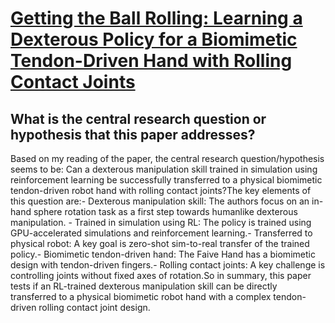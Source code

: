# [Getting the Ball Rolling: Learning a Dexterous Policy for a Biomimetic   Tendon-Driven Hand with Rolling Contact Joints](https://arxiv.org/abs/2308.02453)

## What is the central research question or hypothesis that this paper addresses?

Based on my reading of the paper, the central research question/hypothesis seems to be: Can a dexterous manipulation skill trained in simulation using reinforcement learning be successfully transferred to a physical biomimetic tendon-driven robot hand with rolling contact joints?The key elements of this question are:- Dexterous manipulation skill: The authors focus on an in-hand sphere rotation task as a first step towards humanlike dexterous manipulation. - Trained in simulation using RL: The policy is trained using GPU-accelerated simulations and reinforcement learning.- Transferred to physical robot: A key goal is zero-shot sim-to-real transfer of the trained policy.- Biomimetic tendon-driven hand: The Faive Hand has a biomimetic design with tendon-driven fingers.- Rolling contact joints: A key challenge is controlling joints without fixed axes of rotation.So in summary, this paper tests if an RL-trained dexterous manipulation skill can be directly transferred to a physical biomimetic robot hand with a complex tendon-driven rolling contact joint design.
